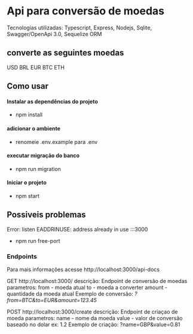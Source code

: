 # Api para conversão de moedas
Tecnologias utilizadas: Typescript, Express, Nodejs, Sqlite, Swagger/OpenApi 3.0, Sequelize ORM
## converte as seguintes moedas
USD
BRL
EUR
BTC
ETH


## Como usar

#### Instalar as dependências do projeto
 - npm install
#### adicionar o ambiente
 - renomeie .env.example para .env 
#### executar migração do banco
 - npm run migration 
#### Iniciar o projeto
 - npm start

## Possiveis problemas

Error: listen EADDRINUSE: address already in use :::3000

 - npm run free-port

### Endpoints

Para mais informações acesse http://localhost:3000/api-docs

GET http://localhost:3000/
descrição: Endpoint de conversão de moedas
parametros:
from - moeda atual
to - moeda a converter
amount - quantidade da moeda atual
Exemplo de conversão: *?from=BTC&to=EUR&amount=123.45*

POST http://localhost:3000/create
descrição: Endpoint de criaçao de moeda
parametros:
name -  nome da moeda
value - valor de conversão baseado no dolar ex: 1.2
Exemplo de criação: ?name=GBP&value=0.81